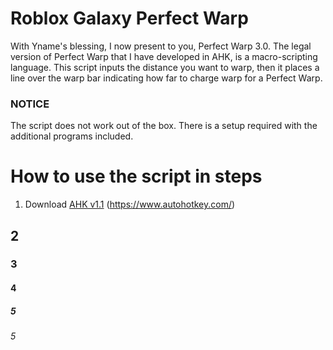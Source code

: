 # Roblox Galaxy Perfect Warp
With Yname's blessing, I now present to you, Perfect Warp 3.0. The legal version of Perfect Warp that I have developed in AHK, is a macro-scripting language. This script inputs the distance you want to warp, then it places a line over the warp bar indicating how far to charge warp for a Perfect Warp.


### NOTICE 
The script does not work out of the box. There is a setup required with the additional programs included.

# How to use the script in steps
1. Download [AHK v1.1]([url](https://www.autohotkey.com/)) (https://www.autohotkey.com/)





## 2
### 3
#### 4
##### 5
###### 5

